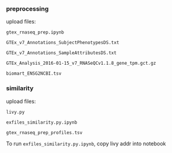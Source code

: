 ### preprocessing

upload files:

`gtex_rnaseq_prep.ipynb`

`GTEx_v7_Annotations_SubjectPhenotypesDS.txt`

`GTEx_v7_Annotations_SampleAttributesDS.txt`

`GTEx_Analysis_2016-01-15_v7_RNASeQCv1.1.8_gene_tpm.gct.gz`

`biomart_ENSG2NCBI.tsv`

### similarity

upload files:

`livy.py`

`exfiles_similarity.py.ipynb`

`gtex_rnaseq_prep_profiles.tsv`

To run `exfiles_similarity.py.ipynb`, copy livy addr into notebook

